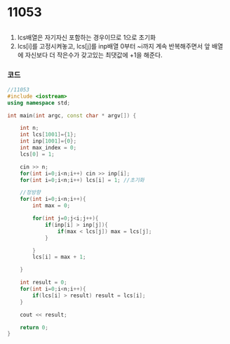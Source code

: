 # 11053

##

1. lcs배열은 자기자신 포함하는 경우이므로 1으로 초기화
2. lcs[i]를 고정시켜놓고, lcs[j]를 inp배열 0부터 ~i까지 계속 반복해주면서 앞 배열에 자신보다 더 작은수가 갖고있는 최댓값에 +1을 해준다.

### 코드

```c++
//11053
#include <iostream>
using namespace std;

int main(int argc, const char * argv[]) {

    int n;
    int lcs[1001]={1};
    int inp[1001]={0};
    int max_index = 0;
    lcs[0] = 1;

    cin >> n;
    for(int i=0;i<n;i++) cin >> inp[i];
    for(int i=0;i<n;i++) lcs[i] = 1; //초기화

    //정방향
    for(int i=0;i<n;i++){
        int max = 0;

        for(int j=0;j<i;j++){
            if(inp[i] > inp[j]){
                if(max < lcs[j]) max = lcs[j];
            }

        }
        lcs[i] = max + 1;

    }

    int result = 0;
    for(int i=0;i<n;i++){
        if(lcs[i] > result) result = lcs[i];
    }

    cout << result;

    return 0;
}


```

